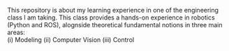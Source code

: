 This repository is about my learning experience in one of the engineering class I am taking. 
This class provides a hands-on experience in robotics (Python and ROS), alognside theoretical fundamental notions in three main areas: <br />
(i) Modeling 
(ii) Computer Vision 
(iii) Control 
